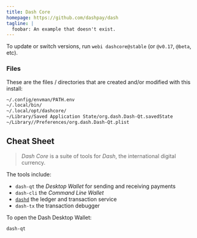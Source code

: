 ```yaml
---
title: Dash Core
homepage: https://github.com/dashpay/dash
tagline: |
  foobar: An example that doesn't exist.
---
```


To update or switch versions, run `webi dashcore@stable` (or `@v0.17`, `@beta`,
etc).

### Files

These are the files / directories that are created and/or modified with this
install:

```txt
~/.config/envman/PATH.env
~/.local/bin/
~/.local/opt/dashcore/
~/Library/Saved Application State/org.dash.Dash-Qt.savedState
~/Library//Preferences/org.dash.Dash-Qt.plist
```

## Cheat Sheet

> _Dash Core_ is a suite of tools for _Dash_, the international digital
> currency.

The tools include:

- `dash-qt` the _Desktop Wallet_ for sending and receiving payments
- `dash-cli` the _Command Line Wallet_
- [`dashd`](/dashd) the ledger and transaction service
- `dash-tx` the transaction debugger

To open the Dash Desktop Wallet:

```bash
dash-qt
```
